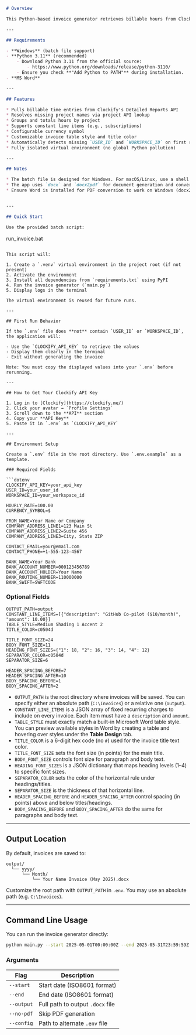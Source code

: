 ﻿```markdown
# Overview

This Python-based invoice generator retrieves billable hours from Clockify and produces styled `.docx` invoices, with optional PDF conversion.

---

## Requirements

- **Windows** (batch file support)
- **Python 3.11** (recommended)
    - Download Python 3.11 from the official source:  
        - https://www.python.org/downloads/release/python-3110/
    - Ensure you check **"Add Python to PATH"** during installation.
- **MS Word**

---

## Features

* Pulls billable time entries from Clockify's Detailed Reports API
* Resolves missing project names via project API lookup
* Groups and totals hours by project
* Supports constant line items (e.g., subscriptions)
* Configurable currency symbol
* Customizable invoice table style and title color
* Automatically detects missing `USER_ID` and `WORKSPACE_ID` on first run
* Fully isolated virtual environment (no global Python pollution)

---

## Notes

* The batch file is designed for Windows. For macOS/Linux, use a shell script or run the commands manually.
* The app uses `docx` and `docx2pdf` for document generation and conversion.
* Ensure Word is installed for PDF conversion to work on Windows (docx2pdf requires Word on Windows).


---

## Quick Start

Use the provided batch script:

```

run\_invoice.bat

````

This script will:

1. Create a `.venv` virtual environment in the project root (if not present)
2. Activate the environment
3. Install all dependencies from `requirements.txt` using PyPI
4. Run the invoice generator (`main.py`)
5. Display logs in the terminal

The virtual environment is reused for future runs.

---

## First Run Behavior

If the `.env` file does **not** contain `USER_ID` or `WORKSPACE_ID`, the application will:

- Use the `CLOCKIFY_API_KEY` to retrieve the values
- Display them clearly in the terminal
- Exit without generating the invoice

Note: You must copy the displayed values into your `.env` before rerunning.

---

## How to Get Your Clockify API Key

1. Log in to [Clockify](https://clockify.me/)
2. Click your avatar → `Profile Settings`
3. Scroll down to the **API** section
4. Copy your **API Key**
5. Paste it in `.env` as `CLOCKIFY_API_KEY`

---

## Environment Setup

Create a `.env` file in the root directory. Use `.env.example` as a template.

### Required Fields

```dotenv
CLOCKIFY_API_KEY=your_api_key
USER_ID=your_user_id
WORKSPACE_ID=your_workspace_id

HOURLY_RATE=100.00
CURRENCY_SYMBOL=$

FROM_NAME=Your Name or Company
COMPANY_ADDRESS_LINE1=123 Main St
COMPANY_ADDRESS_LINE2=Suite 456
COMPANY_ADDRESS_LINE3=City, State ZIP

CONTACT_EMAIL=your@email.com
CONTACT_PHONE=+1-555-123-4567

BANK_NAME=Your Bank
BANK_ACCOUNT_NUMBER=000123456789
BANK_ACCOUNT_HOLDER=Your Name
BANK_ROUTING_NUMBER=110000000
BANK_SWIFT=SWFTCODE
````

### Optional Fields

```dotenv
OUTPUT_PATH=output
CONSTANT_LINE_ITEMS=[{"description": "GitHub Co-pilot ($10/month)", "amount": 10.00}]
TABLE_STYLE=Medium Shading 1 Accent 2
TITLE_COLOR=c0504d

TITLE_FONT_SIZE=24
BODY_FONT_SIZE=11
HEADING_FONT_SIZES={"1": 18, "2": 16, "3": 14, "4": 12}
SEPARATOR_COLOR=c0504d
SEPARATOR_SIZE=6

HEADER_SPACING_BEFORE=7
HEADER_SPACING_AFTER=10
BODY_SPACING_BEFORE=1
BODY_SPACING_AFTER=2
````

* `OUTPUT_PATH` is the root directory where invoices will be saved. You can specify either an absolute path (`C:\Invoices`) or a relative one (`output`).
* `CONSTANT_LINE_ITEMS` is a JSON array of fixed recurring charges to include on every invoice. Each item must have a `description` and `amount`.
* `TABLE_STYLE` must exactly match a built-in Microsoft Word table style. You can preview available styles in Word by creating a table and hovering over styles under the **Table Design** tab.
* `TITLE_COLOR` is a 6-digit hex code (no `#`) used for the invoice title text color.
* `TITLE_FONT_SIZE` sets the font size (in points) for the main title.
* `BODY_FONT_SIZE` controls font size for paragraph and body text.
* `HEADING_FONT_SIZES` is a JSON dictionary that maps heading levels (1–4) to specific font sizes.
* `SEPARATOR_COLOR` sets the color of the horizontal rule under headings/titles.
* `SEPARATOR_SIZE` is the thickness of that horizontal line.
* `HEADER_SPACING_BEFORE` and `HEADER_SPACING_AFTER` control spacing (in points) above and below titles/headings.
* `BODY_SPACING_BEFORE` and `BODY_SPACING_AFTER` do the same for paragraphs and body text.

---

## Output Location

By default, invoices are saved to:

```
output/
  └── yyyy/
      └── Month/
          └── Your Name Invoice (May 2025).docx
```

Customize the root path with `OUTPUT_PATH` in `.env`.
You may use an absolute path (e.g. `C:\Invoices`).

---

## Command Line Usage

You can run the invoice generator directly:

```bash
python main.py --start 2025-05-01T00:00:00Z --end 2025-05-31T23:59:59Z --output "C:\Invoices\Invoice May.docx" --no-pdf
```

### Arguments

| Flag       | Description                      |
| ---------- | -------------------------------- |
| `--start`  | Start date (ISO8601 format)      |
| `--end`    | End date (ISO8601 format)        |
| `--output` | Full path to output `.docx` file |
| `--no-pdf` | Skip PDF generation              |
| `--config` | Path to alternate `.env` file    |

``````